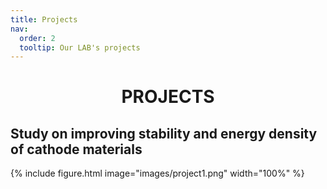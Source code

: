 ```yaml
---
title: Projects
nav:
  order: 2
  tooltip: Our LAB's projects
---
```


<div style="text-align:center;">

<h1><b>PROJECTS</b></h1>

</div>

## Study on improving stability and energy density of cathode materials
{% include figure.html image="images/project1.png" width="100%" %}
